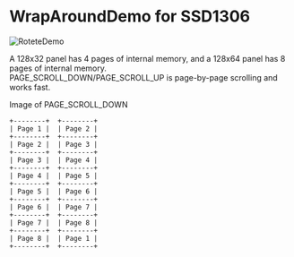 # WrapAroundDemo for SSD1306

![RoteteDemo](https://user-images.githubusercontent.com/6020549/165236460-e1fd757c-dcff-4601-bce1-b533599b5fc5.JPG)

A 128x32 panel has 4 pages of internal memory, and a 128x64 panel has 8 pages of internal memory.   
PAGE_SCROLL_DOWN/PAGE_SCROLL_UP is page-by-page scrolling and works fast.   


Image of PAGE_SCROLL_DOWN
```
+--------+  +--------+
| Page 1 |  | Page 2 |
+--------+  +--------+
| Page 2 |  | Page 3 |
+--------+  +--------+
| Page 3 |  | Page 4 |
+--------+  +--------+
| Page 4 |  | Page 5 |
+--------+  +--------+
| Page 5 |  | Page 6 |
+--------+  +--------+
| Page 6 |  | Page 7 |
+--------+  +--------+
| Page 7 |  | Page 8 |
+--------+  +--------+
| Page 8 |  | Page 1 |
+--------+  +--------+
```

